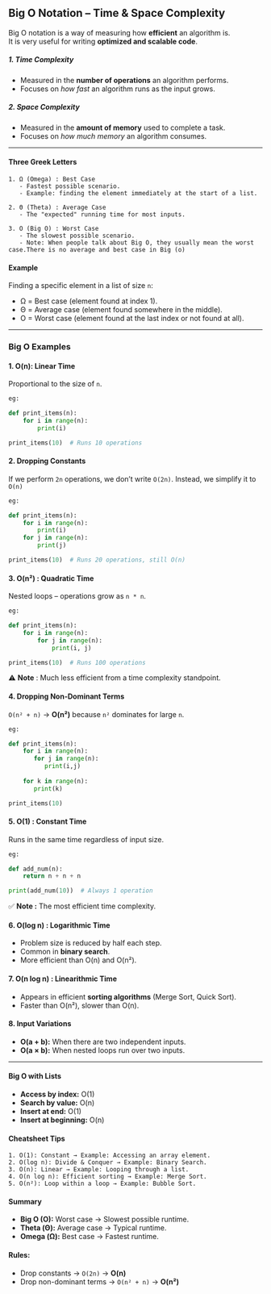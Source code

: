
## Big O Notation – Time & Space Complexity

Big O notation is a way of measuring how **efficient** an algorithm is.  
It is very useful for writing **optimized and scalable code**.



##### 1. Time Complexity
- Measured in the **number of operations** an algorithm performs.
- Focuses on *how fast* an algorithm runs as the input grows.

##### 2. Space Complexity
- Measured in the **amount of memory** used to complete a task.
- Focuses on *how much memory* an algorithm consumes.

---

####  Three Greek Letters

```
1. Ω (Omega) : Best Case
   - Fastest possible scenario.  
   - Example: finding the element immediately at the start of a list.

2. Θ (Theta) : Average Case 
   - The "expected" running time for most inputs.  

3. O (Big O) : Worst Case 
   - The slowest possible scenario.  
   - Note: When people talk about Big O, they usually mean the worst case.There is no average and best case in Big (o)
```

#### Example
Finding a specific element in a list of size `n`:  
- Ω = Best case (element found at index 1).  
- Θ = Average case (element found somewhere in the middle).  
- O = Worst case (element found at the last index or not found at all).  

---

###  Big O Examples

#### **1. O(n): Linear Time**
Proportional to the size of `n`.  

```python
eg: 

def print_items(n):
    for i in range(n):
        print(i)

print_items(10)  # Runs 10 operations
```




#### **2. Dropping Constants**

If we perform `2n` operations, we don’t write `O(2n)`. Instead, we simplify it to `O(n)`

```python
eg: 

def print_items(n):
    for i in range(n):
        print(i)
    for j in range(n):
        print(j)

print_items(10)  # Runs 20 operations, still O(n)
```

#### **3. O(n²) : Quadratic Time**

Nested loops – operations grow as `n * n`.

```python
eg:

def print_items(n):
    for i in range(n):
        for j in range(n):
            print(i, j)

print_items(10)  # Runs 100 operations
```

⚠️ **Note** : Much less efficient from a time complexity standpoint.


#### **4. Dropping Non-Dominant Terms**

`O(n² + n)` → **O(n²)** because `n²` dominates for large `n`.

```python
eg:

def print_items(n):
    for i in range(n):
       for j in range(n):
          print(i,j)
    
    for k in range(n):
       print(k)

print_items(10)
```


#### **5. O(1) : Constant Time**

Runs in the same time regardless of input size.

```python
eg:

def add_num(n):
    return n + n + n

print(add_num(10))  # Always 1 operation
```

✅ **Note :** The most efficient time complexity.


#### **6. O(log n) : Logarithmic Time**

* Problem size is reduced by half each step.
* Common in **binary search**.
* More efficient than O(n) and O(n²).



#### 7. O(n log n) : Linearithmic Time

* Appears in efficient **sorting algorithms** (Merge Sort, Quick Sort).
* Faster than O(n²), slower than O(n).


#### 8. Input Variations

* **O(a + b):** When there are two independent inputs.
* **O(a × b):** When nested loops run over two inputs.

---

#### Big O with Lists

* **Access by index:** O(1)
* **Search by value:** O(n)
* **Insert at end:** O(1)
* **Insert at beginning:** O(n)


#### Cheatsheet Tips
```
1. O(1): Constant → Example: Accessing an array element.
2. O(log n): Divide & Conquer → Example: Binary Search.
3. O(n): Linear → Example: Looping through a list.
4. O(n log n): Efficient sorting → Example: Merge Sort.
5. O(n²): Loop within a loop → Example: Bubble Sort.
```


#### Summary

* **Big O (O):** Worst case → Slowest possible runtime.
* **Theta (Θ):** Average case → Typical runtime.
* **Omega (Ω):** Best case → Fastest runtime.

#### Rules:

* Drop constants → `O(2n)` → **O(n)**
* Drop non-dominant terms → `O(n² + n)` → **O(n²)**


